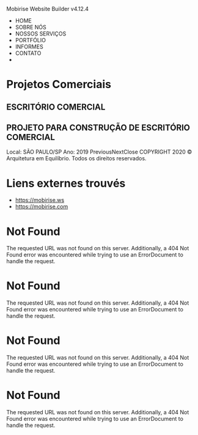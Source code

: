 Mobirise Website Builder v4.12.4
  * HOME
  * SOBRE NÓS
  * NOSSOS SERVIÇOS
  * PORTFÓLIO
  * INFORMES
  * CONTATO
  * 

# Projetos Comerciais
## **ESCRITÓRIO COMERCIAL**
## PROJETO PARA CONSTRUÇÃO DE ESCRITÓRIO COMERCIAL 
Local: SÃO PAULO/SP 
Ano: 2019
PreviousNextClose
COPYRIGHT 2020 © Arquitetura em Equilíbrio. Todos os direitos reservados.


# Liens externes trouvés
- https://mobirise.ws
- https://mobirise.com
# Not Found
The requested URL was not found on this server.
Additionally, a 404 Not Found error was encountered while trying to use an ErrorDocument to handle the request.

# Not Found
The requested URL was not found on this server.
Additionally, a 404 Not Found error was encountered while trying to use an ErrorDocument to handle the request.

# Not Found
The requested URL was not found on this server.
Additionally, a 404 Not Found error was encountered while trying to use an ErrorDocument to handle the request.

# Not Found
The requested URL was not found on this server.
Additionally, a 404 Not Found error was encountered while trying to use an ErrorDocument to handle the request.
